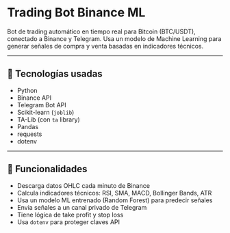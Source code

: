 # Trading Bot Binance ML

Bot de trading automático en tiempo real para Bitcoin (BTC/USDT), conectado a Binance y Telegram. Usa un modelo de Machine Learning para generar señales de compra y venta basadas en indicadores técnicos.

---

## 🔧 Tecnologías usadas

- Python
- Binance API
- Telegram Bot API
- Scikit-learn (`joblib`)
- TA-Lib (con `ta` library)
- Pandas
- requests
- dotenv

---

## 🚀 Funcionalidades

- Descarga datos OHLC cada minuto de Binance
- Calcula indicadores técnicos: RSI, SMA, MACD, Bollinger Bands, ATR
- Usa un modelo ML entrenado (Random Forest) para predecir señales
- Envia señales a un canal privado de Telegram
- Tiene lógica de take profit y stop loss
- Usa `dotenv` para proteger claves API



